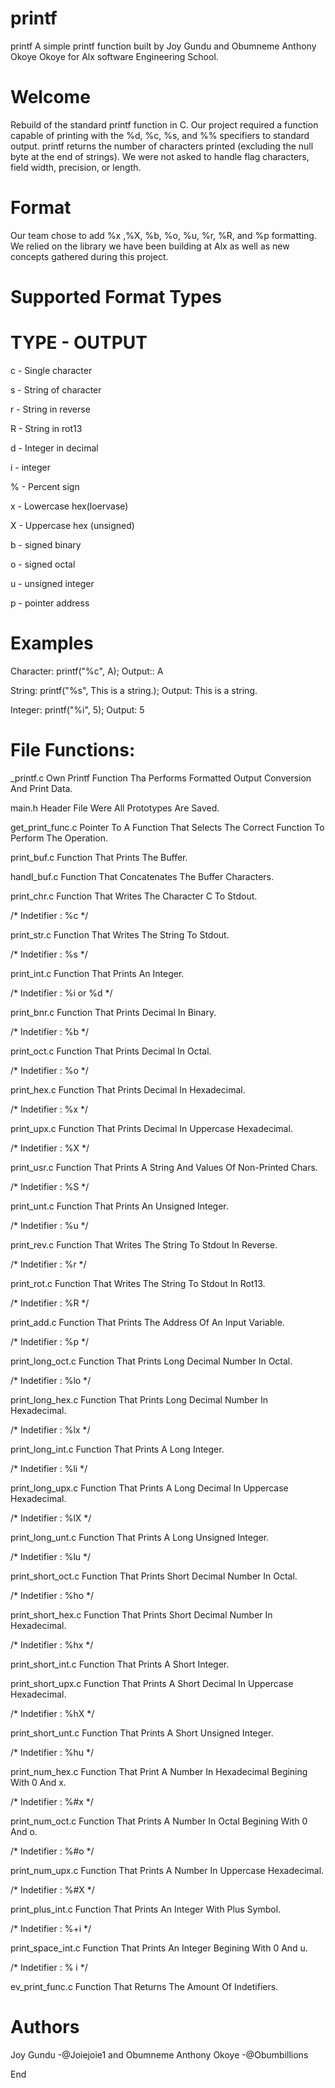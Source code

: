 # printf
printf
A simple printf function built by Joy Gundu and Obumneme Anthony Okoye Okoye for Alx software Engineering School.

# Welcome
Rebuild of the standard printf function in C. Our project required a function capable of printing with the %d, %c, %s, and %% specifiers to standard output. printf returns the number of characters printed (excluding the null byte at the end of strings). We were not asked to handle flag characters, field width, precision, or length.

# Format
Our team chose to add %x ,%X, %b, %o, %u, %r, %R, and %p formatting. We relied on the library we have been building at Alx as well as new concepts gathered during this project.

# Supported Format Types
# TYPE - OUTPUT

c - Single character

s - String of character

r - String in reverse

R - String in rot13

d - Integer in decimal

i - integer

% - Percent sign

x - Lowercase hex(loervase)

X - Uppercase hex (unsigned)

b - signed binary

o - signed octal

u - unsigned integer

p - pointer address

# Examples
Character: printf("%c", A); Output:: A

String: printf("%s", This is a string.); Output: This is a string.

Integer: printf("%i", 5); Output: 5

# File Functions:
_printf.c Own Printf Function Tha Performs Formatted Output Conversion And Print Data.

main.h
Header File Were All Prototypes Are Saved.

get_print_func.c
Pointer To A Function That Selects The Correct Function To Perform The Operation.

print_buf.c
Function That Prints The Buffer.

handl_buf.c
Function That Concatenates The Buffer Characters.

print_chr.c
Function That Writes The Character C To Stdout.

/* Indetifier : %c */

print_str.c
Function That Writes The String To Stdout.

/* Indetifier : %s */

print_int.c
Function That Prints An Integer.

/* Indetifier : %i or %d */

print_bnr.c
Function That Prints Decimal In Binary.

/* Indetifier : %b */

print_oct.c
Function That Prints Decimal In Octal.

/* Indetifier : %o */

print_hex.c
Function That Prints Decimal In Hexadecimal.

/* Indetifier : %x */

print_upx.c
Function That Prints Decimal In Uppercase Hexadecimal.

/* Indetifier : %X */

print_usr.c
Function That Prints A String And Values Of Non-Printed Chars.

/* Indetifier : %S */

print_unt.c
Function That Prints An Unsigned Integer.

/* Indetifier : %u */

print_rev.c
Function That Writes The String To Stdout In Reverse.

/* Indetifier : %r */

print_rot.c
Function That Writes The String To Stdout In Rot13.

/* Indetifier : %R */

print_add.c
Function That Prints The Address Of An Input Variable.

/* Indetifier : %p */

print_long_oct.c
Function That Prints Long Decimal Number In Octal.

/* Indetifier : %lo */

print_long_hex.c
Function That Prints Long Decimal Number In Hexadecimal.

/* Indetifier : %lx */

print_long_int.c
Function That Prints A Long Integer.

/* Indetifier : %li */

print_long_upx.c
Function That Prints A Long Decimal In Uppercase Hexadecimal.

/* Indetifier : %lX */

print_long_unt.c
Function That Prints A Long Unsigned Integer.

/* Indetifier : %lu */

print_short_oct.c
Function That Prints Short Decimal Number In Octal.

/* Indetifier : %ho */

print_short_hex.c
Function That Prints Short Decimal Number In Hexadecimal.

/* Indetifier : %hx */

print_short_int.c
Function That Prints A Short Integer.

print_short_upx.c
Function That Prints A Short Decimal In Uppercase Hexadecimal.

/* Indetifier : %hX */

print_short_unt.c
Function That Prints A Short Unsigned Integer.

/* Indetifier : %hu */

print_num_hex.c
Function That Print A Number In Hexadecimal Begining With 0 And x.

/* Indetifier : %#x */

print_num_oct.c
Function That Prints A Number In Octal Begining With 0 And o.

/* Indetifier : %#o */

print_num_upx.c
Function That Prints A Number In Uppercase Hexadecimal.

/* Indetifier : %#X */

print_plus_int.c
Function That Prints An Integer With Plus Symbol.

/* Indetifier : %+i */

print_space_int.c
Function That Prints An Integer Begining With 0 And u.

/* Indetifier : % i */

ev_print_func.c
Function That Returns The Amount Of Indetifiers.

# Authors
Joy Gundu -@Joiejoie1 and Obumneme Anthony Okoye -@Obumbillions 

End
